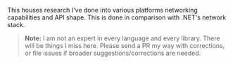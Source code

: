 This houses research I've done into various platforms networking capabilities and API shape. This is done in comparison with .NET's network stack.

> **Note:** I am not an expert in every language and every library. There will be things I miss here. Please send a PR my way with corrections, or file issues if broader suggestions/corrections are needed.
